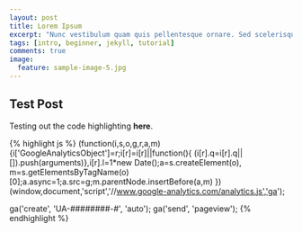 ```yaml
---
layout: post
title: Lorem Ipsum
excerpt: "Nunc vestibulum quam quis pellentesque ornare. Sed scelerisque eleifend ultricies. Integer nec pharetra tellus. Cras congue a diam sed fermentum. Nunc dignissim, mauris a rhoncus blandit..."
tags: [intro, beginner, jekyll, tutorial]
comments: true
image:
  feature: sample-image-5.jpg
---
```


## Test Post

Testing out the code highlighting **here**.

{% highlight js %}
  (function(i,s,o,g,r,a,m){i['GoogleAnalyticsObject']=r;i[r]=i[r]||function(){
  (i[r].q=i[r].q||[]).push(arguments)},i[r].l=1*new Date();a=s.createElement(o),
  m=s.getElementsByTagName(o)[0];a.async=1;a.src=g;m.parentNode.insertBefore(a,m)
  })(window,document,'script','//www.google-analytics.com/analytics.js','ga');

  ga('create', 'UA-########-#', 'auto');
  ga('send', 'pageview');
{% endhighlight %}